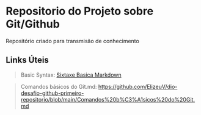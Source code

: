# Repositorio do Projeto sobre Git/Github 
Repositório criado para transmisão de conhecimento

## Links Úteis

> Basic Syntax:
[Sixtaxe Basica Markdown](https://www.markdownguide.org/basic-syntax/)


> Comandos básicos do Git.md:
https://github.com/ElizeuV/dio-desafio-github-primeiro-repositorio/blob/main/Comandos%20b%C3%A1sicos%20do%20Git.md
